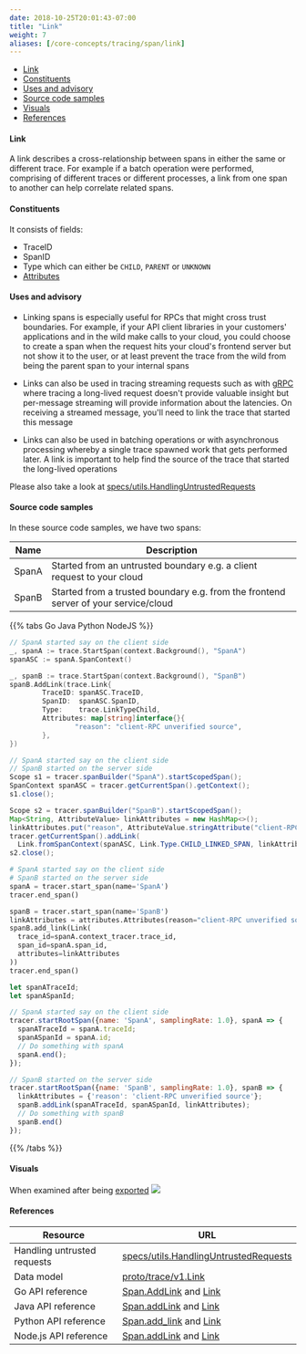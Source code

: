 ```yaml
---
date: 2018-10-25T20:01:43-07:00
title: "Link"
weight: 7
aliases: [/core-concepts/tracing/span/link]
---
```


- [Link](#link)
- [Constituents](#constituents)
- [Uses and advisory](#uses-and-advisory)
- [Source code samples](#source-code-samples)
- [Visuals](#visuals)
- [References](#references)

#### Link

A link describes a cross-relationship between spans in either the same or different trace.
For example if a batch operation were performed, comprising of different traces or different
processes, a link from one span to another can help correlate related spans.

#### Constituents
It consists of fields:

* TraceID
* SpanID
* Type which can either be `CHILD`, `PARENT` or `UNKNOWN`
* [Attributes](#attributes)


#### Uses and advisory

* Linking spans is especially useful for RPCs that might cross trust boundaries. For example, if your API
client libraries in your customers' applications and in the wild make calls to your cloud, you could choose to
create a span when the request hits your cloud's frontend server but not show it to the user, or at least prevent
the trace from the wild from being the parent span to your internal spans

* Links can also be used in tracing streaming requests such as with [gRPC](/guides/grpc) where tracing
a long-lived request doesn't provide valuable insight but per-message streaming will provide
information about the latencies. On receiving a streamed message, you'll need to link the
trace that started this message

* Links can also be used in batching operations or with asynchronous processing whereby a single trace
spawned work that gets performed later. A link is important to help find the source of the trace that
started the long-lived operations

Please also take a look at [specs/utils.HandlingUntrustedRequests](https://github.com/census-instrumentation/opencensus-specs/blob/8600b7497457a277e681552005556407e9666997/utils/HandleUntrustedRequests.md#what-to-do-with-trace-headers-from-an-untrusted-request)


#### Source code samples

In these source code samples, we have two spans:

Name|Description
---|---
SpanA|Started from an untrusted boundary e.g. a client request to your cloud
SpanB|Started from a trusted boundary e.g. from the frontend server of your service/cloud

{{% tabs Go Java Python NodeJS %}}
```go
// SpanA started say on the client side
_, spanA := trace.StartSpan(context.Background(), "SpanA")
spanASC := spanA.SpanContext()

_, spanB := trace.StartSpan(context.Background(), "SpanB")
spanB.AddLink(trace.Link{
        TraceID: spanASC.TraceID,
        SpanID:  spanASC.SpanID,
        Type:    trace.LinkTypeChild,
        Attributes: map[string]interface{}{
                "reason": "client-RPC unverified source",
        },
})
```

```java
// SpanA started say on the client side
// SpanB started on the server side
Scope s1 = tracer.spanBuilder("SpanA").startScopedSpan();
SpanContext spanASC = tracer.getCurrentSpan().getContext();
s1.close();

Scope s2 = tracer.spanBuilder("SpanB").startScopedSpan();
Map<String, AttributeValue> linkAttributes = new HashMap<>();
linkAttributes.put("reason", AttributeValue.stringAttribute("client-RPC unverified source"));
tracer.getCurrentSpan().addLink(
  Link.fromSpanContext(spanASC, Link.Type.CHILD_LINKED_SPAN, linkAttributes));
s2.close();
```

```py
# SpanA started say on the client side
# SpanB started on the server side
spanA = tracer.start_span(name='SpanA')
tracer.end_span()

spanB = tracer.start_span(name='SpanB')
linkAttributes = attributes.Attributes(reason="client-RPC unverified source")
spanB.add_link(Link(
  trace_id=spanA.context_tracer.trace_id,
  span_id=spanA.span_id,
  attributes=linkAttributes
))
tracer.end_span()
```

```js
let spanATraceId;
let spanASpanId;

// SpanA started say on the client side
tracer.startRootSpan({name: 'SpanA', samplingRate: 1.0}, spanA => {
  spanATraceId = spanA.traceId;
  spanASpanId = spanA.id;
  // Do something with spanA
  spanA.end();
});

// SpanB started on the server side
tracer.startRootSpan({name: 'SpanB', samplingRate: 1.0}, spanB => {
  linkAttributes = {'reason': 'client-RPC unverified source'};
  spanB.addLink(spanATraceId, spanASpanId, linkAttributes);
  // Do something with spanB
  spanB.end()
});
```
{{% /tabs %}}

#### Visuals

When examined after being [exported](/exporters)
![](/img/span-link.png)

#### References

Resource|URL
---|---
Handling untrusted requests|[specs/utils.HandlingUntrustedRequests](https://github.com/census-instrumentation/opencensus-specs/blob/8600b7497457a277e681552005556407e9666997/utils/HandleUntrustedRequests.md)
Data model|[proto/trace/v1.Link](https://github.com/census-instrumentation/opencensus-proto/blob/b11a67434194733b34c11f206938263fa16ad1cf/src/opencensus/proto/trace/v1/trace.proto#L215-L259)
Go API reference|[Span.AddLink](https://godoc.org/go.opencensus.io/trace#Span.AddLink) and [Link](https://godoc.org/go.opencensus.io/trace#Link)
Java API reference|[Span.addLink](https://static.javadoc.io/io.opencensus/opencensus-api/0.17.0/io/opencensus/trace/Span.html#addLink-io.opencensus.trace.Link-) and [Link](https://static.javadoc.io/io.opencensus/opencensus-api/0.17.0/io/opencensus/trace/Link.html)
Python API reference|[Span.add_link](https://github.com/census-instrumentation/opencensus-python/blob/87a70bbc21a678d3e57ba85f1fd0ab1c76acbe57/opencensus/trace/span.py#L214) and [Link](https://github.com/census-instrumentation/opencensus-python/blob/87a70bbc21a678d3e57ba85f1fd0ab1c76acbe57/opencensus/trace/link.py#L31-L51)
Node.js API reference|[Span.addLink](https://github.com/census-instrumentation/opencensus-node/blob/59bd2161ceeb60ddb8861f38675f42409088021e/packages/opencensus-core/src/trace/model/types.ts#L191-L193) and [Link](https://github.com/census-instrumentation/opencensus-node/blob/c2764ae6c18a6ff3cefc9a9738ea53f4e7e5af07/packages/opencensus-exporter-ocagent/src/types/opencensus.ts#L159-L166)
